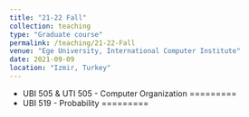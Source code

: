 ```yaml
---
title: "21-22 Fall"
collection: teaching
type: "Graduate course"
permalink: /teaching/21-22-Fall
venue: "Ege University, International Computer Institute"
date: 2021-09-09
location: "Izmir, Turkey"
---
```


<!--  This is a description of a teaching experience. You can use markdown like any other post. -->

* UBI 505 & UTI 505 - Computer Organization
=========
* UBI 519 - Probability
=========
